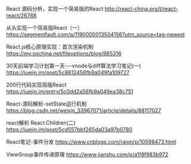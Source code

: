 React 源码分析，实现一个简易版的React
http://react-china.org/t/react-react/26788


从头实现一个简易版React（一）
https://segmentfault.com/a/1190000013504156?utm_source=tag-newest


React.js核心原理实现：首次渲染机制
https://my.oschina.net/fileoptions/blog/885316

30天前端学习计划第一天---vnode与diff算法学习笔记(一)
https://juejin.im/post/5c8612456fb9a049fa109727


200行代码实现简版React
https://juejin.im/entry/5c0dd2a56fb9a049ea38c751

React-源码解析-setState运行机制
https://blog.csdn.net/weixin_33967071/article/details/88117027


react解析 React.Children(二)
https://juejin.im/post/5cd557bbf265da03a97b0780


React笔记-事件分发
https://www.cnblogs.com/raion/p/10598473.html


ViewGroup事件传递原理
https://www.jianshu.com/p/a1f8f983b972